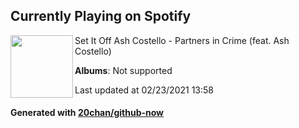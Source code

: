 ## Currently Playing on Spotify

[<img align="left" width="100" src="https://i.scdn.co/image/ab67616d0000b27361a2e739fc2a853c99497fc7">](https://open.spotify.com/album/5lwxbnKOeXWAVrpsndQLs6)

Set It Off Ash Costello - Partners in Crime (feat. Ash Costello)

**Albums**: Not supported

Last updated at 02/23/2021 13:58

#### Generated with [20chan/github-now](https://github.com/20chan/github-now)


<!--
**20chan/20chan** is a ✨ _special_ ✨ repository because its `README.md` (this file) appears on your GitHub profile.

Here are some ideas to get you started:

- 🔭 I’m currently working on ...
- 🌱 I’m currently learning ...
- 👯 I’m looking to collaborate on ...
- 🤔 I’m looking for help with ...
- 💬 Ask me about ...
- 📫 How to reach me: ...
- 😄 Pronouns: ...
- ⚡ Fun fact: ...
-->
